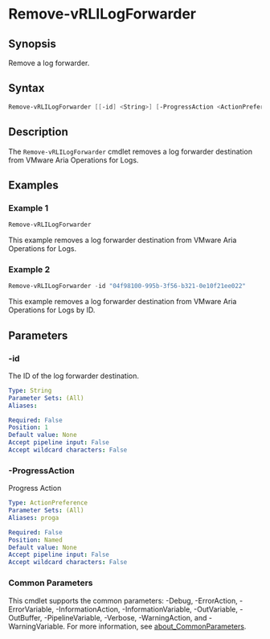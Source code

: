 # Remove-vRLILogForwarder

## Synopsis

Remove a log forwarder.

## Syntax

```powershell
Remove-vRLILogForwarder [[-id] <String>] [-ProgressAction <ActionPreference>] [<CommonParameters>]
```

## Description

The `Remove-vRLILogForwarder` cmdlet removes a log forwarder destination from VMware Aria Operations for Logs.

## Examples

### Example 1

```powershell
Remove-vRLILogForwarder
```

This example removes a log forwarder destination from VMware Aria Operations for Logs.

### Example 2

```powershell
Remove-vRLILogForwarder -id "04f98100-995b-3f56-b321-0e10f21ee022"
```

This example removes a log forwarder destination from VMware Aria Operations for Logs by ID.

## Parameters

### -id

The ID of the log forwarder destination.

```yaml
Type: String
Parameter Sets: (All)
Aliases:

Required: False
Position: 1
Default value: None
Accept pipeline input: False
Accept wildcard characters: False
```

### -ProgressAction

Progress Action

```yaml
Type: ActionPreference
Parameter Sets: (All)
Aliases: proga

Required: False
Position: Named
Default value: None
Accept pipeline input: False
Accept wildcard characters: False
```

### Common Parameters

This cmdlet supports the common parameters: -Debug, -ErrorAction, -ErrorVariable, -InformationAction, -InformationVariable, -OutVariable, -OutBuffer, -PipelineVariable, -Verbose, -WarningAction, and -WarningVariable. For more information, see [about_CommonParameters](http://go.microsoft.com/fwlink/?LinkID=113216).

